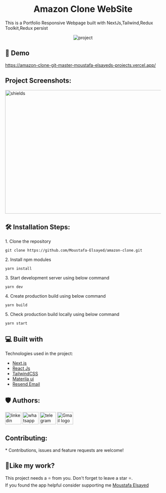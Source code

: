 <h1 align="center">Amazon Clone  WebSite</h1>
<P>This is a Portfolio Responsive Webpage built with NextJs,Tailwind,Redux Toolkit,Redux persist</P>
<p align="center"><img src="https://i.ibb.co/hWBtgQ9/amazon.png" alt="project"></p>

<h2>🚀 Demo</h2>

https://amazon-clone-git-master-moustafa-elsayeds-projects.vercel.app/
<h2>Project Screenshots:</h2>

<img src="https://i.ibb.co/hWBtgQ9/amazon.png" alt="shields" width="800" height="400&quot;/">


<h2>🛠️ Installation Steps:</h2>

<p>1. Clone the repository</p>

```
git clone https://github.com/Moustafa-Elsayed/amazon-clone.git
```

<p>2. Install npm modules</p>

```
yarn install
```

<p>3. Start development server using below command</p>

```
yarn dev
```

<p>4. Create production build using below command</p>

```
yarn build
```

<p>5. Check production build locally using below command</p>

```
yarn start
```

  
  
<h2>💻 Built with</h2>

Technologies used in the project:

*  [Next.js](https://nextjs.org/)
*  [React Js](https://react.dev/learn) 
*  [TailwindCSS](https://tailwindcss.com/)  
*  [Materila ui](https://mui.com/material-ui/getting-started/) 
*  [Resend Email ](https://resend.com/emails/69382737-8835-4c5a-a6ed-12f5b160910c)






<h2>🛡️ Authors:</h2>
<div align="left">
  <a href="https://www.linkedin.com/in/mostafa-hashem-1b43822b9/"><img src="https://raw.githubusercontent.com/maurodesouza/profile-readme-generator/master/src/assets/icons/social/linkedin/default.svg" width="52" height="40" alt="linkedin logo" /></a>
 <a href="https://wa.me/201002602130"><img src="https://raw.githubusercontent.com/maurodesouza/profile-readme-generator/master/src/assets/icons/social/whatsapp/default.svg" width="52" height="40" alt="whatsapp logo" /></a>
  <a href="https://t.me/01002602130"><img src="https://raw.githubusercontent.com/maurodesouza/profile-readme-generator/master/src/assets/icons/social/telegram/default.svg" width="52" height="40" alt="telegram logo" /></a>
  <a href="mailto:moelsayed949@gmail.com"><img src="https://raw.githubusercontent.com/maurodesouza/profile-readme-generator/master/src/assets/icons/social/gmail/default.svg" width="52" height="40" alt="Gmail logo" /></a>

</div>

<h2> Contributing:</h2>
* Contributions, issues and feature requests are welcome!


<h2>💖Like my work?</h2>

This project needs a ⭐️ from you. Don't forget to leave a star ⭐️.   
If you found the app helpful consider supporting me 
[Moustafa Elsayed](https://github.com/Moustafa-Elsayed)
